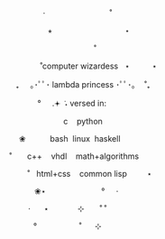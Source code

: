 <p align="center">
&nbsp;&nbsp;&nbsp;&nbsp;&nbsp;&nbsp;‧&nbsp;&nbsp;&nbsp;&nbsp;&nbsp;&nbsp;&nbsp;&nbsp;&nbsp;&nbsp;&nbsp;&nbsp;&nbsp;&nbsp;&nbsp;&nbsp;&nbsp;&nbsp;&nbsp;&nbsp;&nbsp;&nbsp;&nbsp;&nbsp;&nbsp;&nbsp;&nbsp;&nbsp;&nbsp;˚&nbsp;&nbsp;&nbsp;&nbsp;&nbsp;&nbsp;&nbsp;&nbsp;&nbsp;&nbsp;&nbsp;
<p>
<p align="center">
&nbsp;&nbsp;&nbsp;&nbsp;&nbsp;&nbsp;&nbsp;&nbsp;&nbsp;⭒&nbsp;&nbsp;&nbsp;&nbsp;&nbsp;&nbsp;&nbsp;&nbsp;&nbsp;&nbsp;&nbsp;&nbsp;&nbsp;&nbsp;&nbsp;&nbsp;&nbsp;&nbsp;&nbsp;&nbsp;&nbsp;&nbsp;&nbsp;&nbsp;&nbsp;&nbsp;&nbsp;&nbsp;&nbsp;&nbsp;&nbsp;&nbsp;&nbsp;⋆&nbsp;&nbsp;&nbsp;&nbsp;
<p>
<p align="center">
&nbsp;&nbsp;&nbsp;&nbsp;&nbsp;&nbsp;&nbsp;&nbsp;&nbsp;&nbsp;&nbsp;&nbsp;&nbsp;&nbsp;&nbsp;&nbsp;&nbsp;&nbsp;&nbsp;&nbsp;&nbsp;&nbsp;&nbsp;&nbsp;&nbsp;&nbsp;&nbsp;&nbsp;&nbsp;˚&nbsp;&nbsp;&nbsp;&nbsp;&nbsp;&nbsp;&nbsp;&nbsp;&nbsp;&nbsp;&nbsp;&nbsp;&nbsp;&nbsp;&nbsp;&nbsp;&nbsp;&nbsp;
<p>
<p align="center">
&nbsp;&nbsp;&nbsp;&nbsp;&nbsp;&nbsp;&nbsp;&nbsp;&nbsp;&nbsp;&nbsp;&nbsp;&nbsp;&nbsp;˚computer&nbsp;wizardess&nbsp;&nbsp;&nbsp;⋆&nbsp;&nbsp;&nbsp;&nbsp;&nbsp;&nbsp;&nbsp;&nbsp;&nbsp;&nbsp;⋆
<p>
<p align="center">
&nbsp;&nbsp;&nbsp;&nbsp;₊&nbsp;&nbsp;&nbsp;&nbsp;&nbsp;｡･ﾟﾟ･&nbsp;lambda&nbsp;princess&nbsp;･ﾟﾟ･｡&nbsp;&nbsp;&nbsp;&nbsp;˚₊&nbsp;&nbsp;&nbsp;&nbsp;
<p>
<p align="center">
&nbsp;&nbsp;&nbsp;&nbsp;&nbsp;&nbsp;&nbsp;°&nbsp;&nbsp;&nbsp;&nbsp;&nbsp;.𖥔&nbsp;݁&nbsp;˖&nbsp;versed&nbsp;in:&nbsp;&nbsp;&nbsp;&nbsp;&nbsp;&nbsp;&nbsp;&nbsp;&nbsp;&nbsp;&nbsp;&nbsp;&nbsp;&nbsp;&nbsp;&nbsp;&nbsp;
<p>
<p align="center">
&nbsp;&nbsp;&nbsp;&nbsp;&nbsp;&nbsp;&nbsp;&nbsp;&nbsp;&nbsp;&nbsp;&nbsp;&nbsp;&nbsp;&nbsp;&nbsp;&nbsp;&nbsp;c&nbsp;&nbsp;&nbsp;&nbsp;python&nbsp;&nbsp;&nbsp;&nbsp;&nbsp;&nbsp;&nbsp;&nbsp;&nbsp;&nbsp;&nbsp;&nbsp;&nbsp;&nbsp;&nbsp;&nbsp;&nbsp;&nbsp;
<p>
<p align="center">
&nbsp;&nbsp;❀&nbsp;&nbsp;&nbsp;&nbsp;&nbsp;&nbsp;&nbsp;&nbsp;&nbsp;&nbsp;&nbsp;bash&nbsp;&nbsp;linux&nbsp;&nbsp;haskell&nbsp;&nbsp;&nbsp;&nbsp;&nbsp;&nbsp;&nbsp;&nbsp;&nbsp;&nbsp;&nbsp;&nbsp;&nbsp;&nbsp;
<p>
<p align="center">
&nbsp;˚&nbsp;&nbsp;&nbsp;&nbsp;&nbsp;&nbsp;&nbsp;c++&nbsp;&nbsp;&nbsp;&nbsp;vhdl&nbsp;&nbsp;&nbsp;&nbsp;math+algorithms&nbsp;&nbsp;&nbsp;&nbsp;&nbsp;&nbsp;&nbsp;&nbsp;&nbsp;
<p>
<p align="center">
&nbsp;&nbsp;&nbsp;&nbsp;&nbsp;&nbsp;&nbsp;&nbsp;˚&nbsp;&nbsp;&nbsp;html+css&nbsp;&nbsp;&nbsp;&nbsp;common&nbsp;lisp&nbsp;&nbsp;&nbsp;&nbsp;&nbsp;&nbsp;&nbsp;&nbsp;&nbsp;⋆&nbsp;&nbsp;
<p>
<p align="center">
&nbsp;&nbsp;&nbsp;&nbsp;❀⋆&nbsp;&nbsp;&nbsp;&nbsp;&nbsp;&nbsp;&nbsp;&nbsp;&nbsp;&nbsp;&nbsp;&nbsp;&nbsp;&nbsp;&nbsp;&nbsp;&nbsp;&nbsp;&nbsp;&nbsp;&nbsp;&nbsp;&nbsp;&nbsp;&nbsp;°&nbsp;&nbsp;&nbsp;&nbsp;&nbsp;‧&nbsp;&nbsp;&nbsp;&nbsp;&nbsp;&nbsp;&nbsp;&nbsp;&nbsp;&nbsp;
<p>
<p align="center">
&nbsp;‧&nbsp;&nbsp;&nbsp;&nbsp;&nbsp;&nbsp;⋆&nbsp;&nbsp;&nbsp;&nbsp;&nbsp;&nbsp;&nbsp;&nbsp;&nbsp;&nbsp;&nbsp;&nbsp;&nbsp;⊹&nbsp;&nbsp;&nbsp;&nbsp;&nbsp;&nbsp;&nbsp;˚&nbsp;˚&nbsp;&nbsp;&nbsp;&nbsp;&nbsp;&nbsp;&nbsp;&nbsp;&nbsp;&nbsp;&nbsp;&nbsp;&nbsp;&nbsp;&nbsp;
<p>
<p align="center">
&nbsp;&nbsp;&nbsp;°&nbsp;&nbsp;&nbsp;&nbsp;&nbsp;&nbsp;&nbsp;&nbsp;&nbsp;&nbsp;&nbsp;&nbsp;&nbsp;&nbsp;&nbsp;&nbsp;&nbsp;&nbsp;&nbsp;˚&nbsp;&nbsp;&nbsp;&nbsp;&nbsp;&nbsp;⊹&nbsp;&nbsp;&nbsp;&nbsp;&nbsp;&nbsp;&nbsp;&nbsp;&nbsp;&nbsp;&nbsp;&nbsp;&nbsp;&nbsp;&nbsp;&nbsp;&nbsp;
<p>
